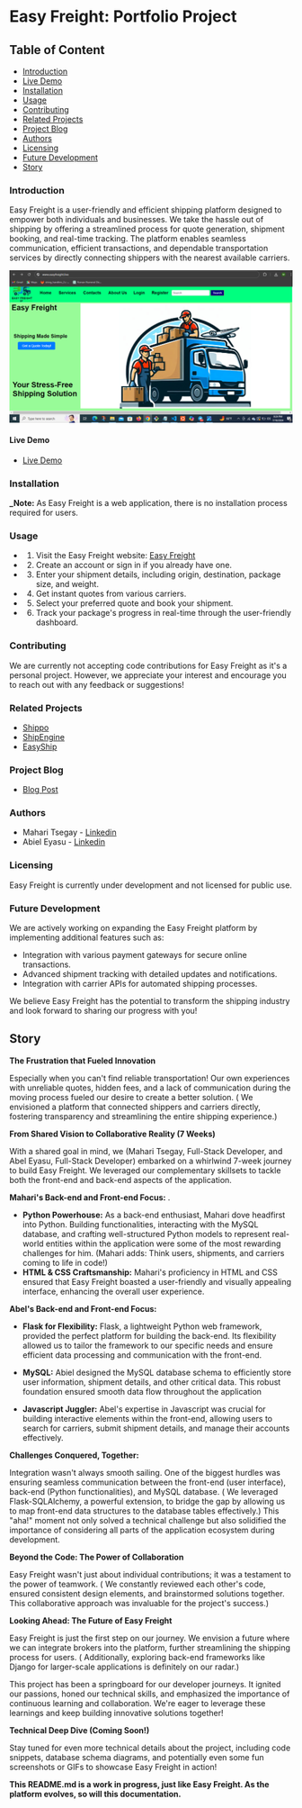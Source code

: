 # Easy Freight: Portfolio Project

## Table of Content
* [Introduction](#Introduction)
* [Live Demo](#Live-Demo)
* [Installation](#Installation)
* [Usage](#Usage)
* [Contributing](#Contributing)
* [Related Projects](#Related-Projects)
* [Project Blog](#Project-Blog)
* [Authors](#Authors)
* [Licensing](#Licensing)
* [Future Development](#Future-Development)
* [Story](#Story)

### Introduction

Easy Freight is a user-friendly and efficient shipping platform designed to empower both individuals and businesses. We take the hassle out of shipping by offering a streamlined process for quote generation, shipment booking, and real-time tracking. The platform enables seamless communication, efficient transactions, and dependable transportation services by directly connecting shippers with the nearest available carriers.

![](https://github.com/mahari9/Portfolio_Project/blob/master/dynamic/static/images/EF.png)

#### Live Demo
* [Live Demo](https://mahari9.github.io/ "Live Demo")

### Installation

**_Note:** As Easy Freight is a web application, there is no installation process required for users. 

### Usage

* 1. Visit the Easy Freight website: [Easy Freight](https://mahari9.github.io/ "Easy Freight")
* 2. Create an account or sign in if you already have one.
* 3. Enter your shipment details, including origin, destination, package size, and weight.
* 4. Get instant quotes from various carriers.
* 5. Select your preferred quote and book your shipment.
* 6. Track your package's progress in real-time through the user-friendly dashboard.

### Contributing

We are currently not accepting code contributions for Easy Freight as it's a personal project. However, we appreciate your interest and encourage you to reach out with any feedback or suggestions!

### Related Projects

* [Shippo](https://goshippo.com/ "Shippo")
* [ShipEngine](https://www.shipengine.com/ "ShipEngine")
* [EasyShip](https://www.easyship.com/ "EasyShip")


### Project Blog 
* [Blog Post](https://medium.com/@abieleyasu893/1-easy-freight-building-a-platform-to-streamline-shipping-86c8c24924aa "Blog Post")

### Authors

* Mahari Tsegay - [Linkedin](https://www.linkedin.com/in/mahari-tsegay-22376524a?utm_source=share&utm_campaign=share_via&utm_content=profile&utm_medium=android_app "Linkedin")
* Abiel Eyasu - [Linkedin](https://www.linkedin.com/in/abiel-eyasu-138017292?utm_source=share&utm_campaign=share_via&utm_content=profile&utm_medium=android_app "Linkedin")


### Licensing

Easy Freight is currently under development and not licensed for public use. 

### Future Development

We are actively working on expanding the Easy Freight platform by implementing additional features such as:

* Integration with various payment gateways for secure online transactions.
* Advanced shipment tracking with detailed updates and notifications.
* Integration with carrier APIs for automated shipping processes.

We believe Easy Freight has the potential to transform the shipping industry and look forward to sharing our progress with you!

## Story

**The Frustration that Fueled Innovation**

Especially when you can't find reliable transportation!  Our own experiences with unreliable quotes, hidden fees, and a lack of communication during the moving process fueled our desire to create a better solution.  ( We envisioned a platform that connected shippers and carriers directly, fostering transparency and streamlining the entire shipping experience.) 

**From Shared Vision to Collaborative Reality (7 Weeks)**

With a shared goal in mind, we (Mahari Tsegay, Full-Stack Developer, and Abel Eyasu, Full-Stack Developer) embarked on a whirlwind 7-week journey to build Easy Freight.  We leveraged our complementary skillsets to tackle both the front-end and back-end aspects of the application.

**Mahari's Back-end and Front-end Focus:**
.
* **Python Powerhouse:**  As a back-end enthusiast, Mahari dove headfirst into Python.  Building functionalities, interacting with the MySQL database, and crafting well-structured Python models to represent real-world entities within the application were some of the most rewarding challenges for him.  (Mahari adds: Think users, shipments, and carriers coming to life in code!)
* **HTML & CSS Craftsmanship:**  Mahari's proficiency in HTML and CSS ensured that Easy Freight boasted a user-friendly and visually appealing interface, enhancing the overall user experience.


**Abel's Back-end and Front-end Focus:**

* **Flask for Flexibility:**  Flask, a lightweight Python web framework, provided the perfect platform for building the back-end.  Its flexibility allowed us to tailor the framework to our specific needs and ensure efficient data processing and communication with the front-end.

* **MySQL:**  Abiel designed the MySQL database schema to efficiently store user information, shipment details, and other critical data.  This robust foundation ensured smooth data flow throughout the application
* **Javascript Juggler:**  Abel's expertise in Javascript was crucial for building interactive elements within the front-end, allowing users to search for carriers, submit shipment details, and manage their accounts effectively.

**Challenges Conquered, Together:**

Integration wasn't always smooth sailing.  One of the biggest hurdles was ensuring seamless communication between the front-end (user interface), back-end (Python functionalities), and MySQL database.  ( We leveraged Flask-SQLAlchemy, a powerful extension, to bridge the gap by allowing us to map front-end data structures to the database tables effectively.)  This "aha!" moment not only solved a technical challenge but also solidified the importance of considering all parts of the application ecosystem during development.

**Beyond the Code: The Power of Collaboration**

Easy Freight wasn't just about individual contributions; it was a testament to the power of teamwork.  ( We constantly reviewed each other's code, ensured consistent design elements, and brainstormed solutions together. This collaborative approach was invaluable for the project's success.)

**Looking Ahead: The Future of Easy Freight**

Easy Freight is just the first step on our journey. We envision a future where we can integrate brokers into the platform, further streamlining the shipping process for users.  ( Additionally, exploring back-end frameworks like Django for larger-scale applications is definitely on our radar.)

This project has been a springboard for our developer journeys. It ignited our passions, honed our technical skills, and emphasized the importance of continuous learning and collaboration.  We're eager to leverage these learnings and keep building innovative solutions together!

**Technical Deep Dive (Coming Soon!)**

Stay tuned for even more technical details about the project, including code snippets, database schema diagrams, and potentially even some fun screenshots or GIFs to showcase Easy Freight in action!

**This README.md is a work in progress, just like Easy Freight.  As the platform evolves, so will this documentation.**


